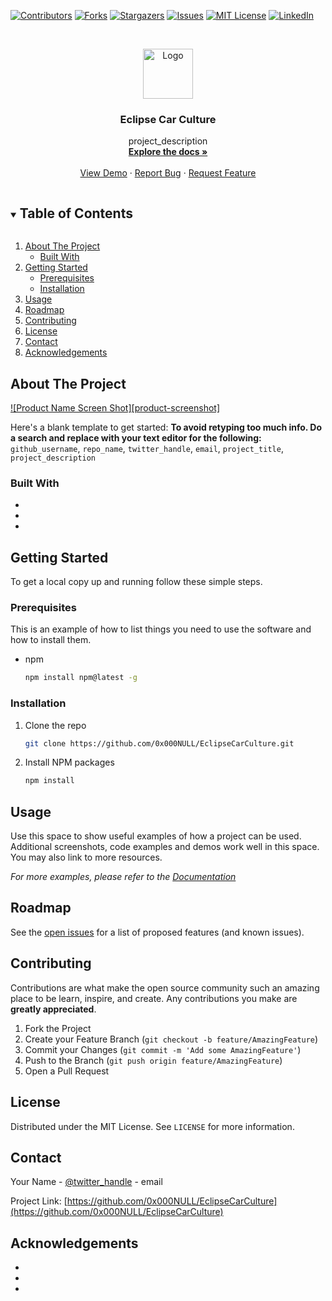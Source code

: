 <!-- PROJECT SHIELDS -->
<!--
*** I'm using markdown "reference style" links for readability.
*** Reference links are enclosed in brackets [ ] instead of parentheses ( ).
*** See the bottom of this document for the declaration of the reference variables
*** for contributors-url, forks-url, etc. This is an optional, concise syntax you may use.
*** https://www.markdownguide.org/basic-syntax/#reference-style-links
-->
[![Contributors][contributors-shield]][contributors-url]
[![Forks][forks-shield]][forks-url]
[![Stargazers][stars-shield]][stars-url]
[![Issues][issues-shield]][issues-url]
[![MIT License][license-shield]][license-url]
[![LinkedIn][linkedin-shield]][linkedin-url]



<!-- PROJECT LOGO -->
<br />
<p align="center">
  <a href="https://github.com/0x000NULL/EclipseCarCulture">
    <img src="images/logo.png" alt="Logo" width="80" height="80">
  </a>

  <h3 align="center">Eclipse Car Culture</h3>

  <p align="center">
    project_description
    <br />
    <a href="https://github.com/0x000NULL/EclipseCarCulture"><strong>Explore the docs »</strong></a>
    <br />
    <br />
    <a href="https://github.com/0x000NULL/EclipseCarCulture">View Demo</a>
    ·
    <a href="https://github.com/0x000NULL/EclipseCarCulture/issues">Report Bug</a>
    ·
    <a href="https://github.com/0x000NULL/EclipseCarCulture/issues">Request Feature</a>
  </p>
</p>



<!-- TABLE OF CONTENTS -->
<details open="open">
  <summary><h2 style="display: inline-block">Table of Contents</h2></summary>
  <ol>
    <li>
      <a href="#about-the-project">About The Project</a>
      <ul>
        <li><a href="#built-with">Built With</a></li>
      </ul>
    </li>
    <li>
      <a href="#getting-started">Getting Started</a>
      <ul>
        <li><a href="#prerequisites">Prerequisites</a></li>
        <li><a href="#installation">Installation</a></li>
      </ul>
    </li>
    <li><a href="#usage">Usage</a></li>
    <li><a href="#roadmap">Roadmap</a></li>
    <li><a href="#contributing">Contributing</a></li>
    <li><a href="#license">License</a></li>
    <li><a href="#contact">Contact</a></li>
    <li><a href="#acknowledgements">Acknowledgements</a></li>
  </ol>
</details>



<!-- ABOUT THE PROJECT -->
## About The Project

[![Product Name Screen Shot][product-screenshot]](https://example.com)

Here's a blank template to get started:
**To avoid retyping too much info. Do a search and replace with your text editor for the following:**
`github_username`, `repo_name`, `twitter_handle`, `email`, `project_title`, `project_description`


### Built With

* []()
* []()
* []()



<!-- GETTING STARTED -->
## Getting Started

To get a local copy up and running follow these simple steps.

### Prerequisites

This is an example of how to list things you need to use the software and how to install them.
* npm
  ```sh
  npm install npm@latest -g
  ```

### Installation

1. Clone the repo
   ```sh
   git clone https://github.com/0x000NULL/EclipseCarCulture.git
   ```
2. Install NPM packages
   ```sh
   npm install
   ```



<!-- USAGE EXAMPLES -->
## Usage

Use this space to show useful examples of how a project can be used. Additional screenshots, code examples and demos work well in this space. You may also link to more resources.

_For more examples, please refer to the [Documentation](https://example.com)_



<!-- ROADMAP -->
## Roadmap

See the [open issues](https://github.com/0x000NULL/EclipseCarCulture/issues) for a list of proposed features (and known issues).



<!-- CONTRIBUTING -->
## Contributing

Contributions are what make the open source community such an amazing place to be learn, inspire, and create. Any contributions you make are **greatly appreciated**.

1. Fork the Project
2. Create your Feature Branch (`git checkout -b feature/AmazingFeature`)
3. Commit your Changes (`git commit -m 'Add some AmazingFeature'`)
4. Push to the Branch (`git push origin feature/AmazingFeature`)
5. Open a Pull Request



<!-- LICENSE -->
## License

Distributed under the MIT License. See `LICENSE` for more information.



<!-- CONTACT -->
## Contact

Your Name - [@twitter_handle](https://twitter.com/twitter_handle) - email

Project Link: [https://github.com/0x000NULL/EclipseCarCulture](https://github.com/0x000NULL/EclipseCarCulture)



<!-- ACKNOWLEDGEMENTS -->
## Acknowledgements

* []()
* []()
* []()





<!-- MARKDOWN LINKS & IMAGES -->
<!-- https://www.markdownguide.org/basic-syntax/#reference-style-links -->
[contributors-shield]: https://img.shields.io/github/contributors/0x000NULL/EclipseCarCulture.svg?style=for-the-badge
[contributors-url]: https://github.com/0x000NULL/EclipseCarCulture/graphs/contributors
[forks-shield]: https://img.shields.io/github/forks/0x000NULL/EclipseCarCulture.svg?style=for-the-badge
[forks-url]: https://github.com/0x000NULL/EclipseCarCulture/network/members
[stars-shield]: https://img.shields.io/github/stars/0x000NULL/EclipseCarCulture.svg?style=for-the-badge
[stars-url]: https://github.com/0x000NULL/EclipseCarCulture/stargazers
[issues-shield]: https://img.shields.io/github/issues/0x000NULL/EclipseCarCulture.svg?style=for-the-badge
[issues-url]: https://github.com/0x000NULL/EclipseCarCulture/issues
[license-shield]: https://img.shields.io/github/license/0x000NULL/EclipseCarCulture.svg?style=for-the-badge
[license-url]: https://github.com/0x000NULL/EclipseCarCulture/blob/master/LICENSE.txt
[linkedin-shield]: https://img.shields.io/badge/-LinkedIn-black.svg?style=for-the-badge&logo=linkedin&colorB=555
[linkedin-url]: https://linkedin.com/in/github_username